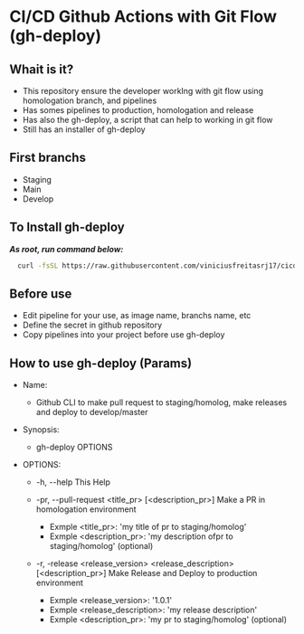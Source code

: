 # CI/CD Github Actions with Git Flow (gh-deploy)

## Whait is it?

- This repository ensure the developer workIng with git flow using homologation branch, and pipelines
- Has somes pipelines to production, homologation and release
- Has also the gh-deploy, a script that can help to working in git flow
- Still has an installer of gh-deploy

## First branchs

- Staging
- Main
- Develop

## To Install gh-deploy

***As root, run command below:***

```sh
  curl -fsSL https://raw.githubusercontent.com/viniciusfreitasrj17/cicd-github-actions/main/installer | bash
```

## Before use

- Edit pipeline for your use, as image name, branchs name, etc
- Define the secret in github repository
- Copy pipelines into your project before use gh-deploy

## How to use gh-deploy (Params)

- Name:
  - Github CLI to make pull request to staging/homolog, make releases and deploy to develop/master

- Synopsis:
  - gh-deploy OPTIONS

- OPTIONS:
  - -h, --help This Help

  - -pr, --pull-request <title_pr> [<description_pr>] Make a PR in homologation environment
    - Exmple <title_pr>: 'my title of pr to staging/homolog'
    - Exmple <description_pr>: 'my description ofpr to staging/homolog' (optional)

  - -r, -release <release_version> <release_description> [<description_pr>] Make Release and Deploy to production environment
    - Exmple <release_version>: '1.0.1'
    - Exmple <release_description>: 'my release description'
    - Exmple <description_pr>: 'my pr to staging/homolog' (optional)
